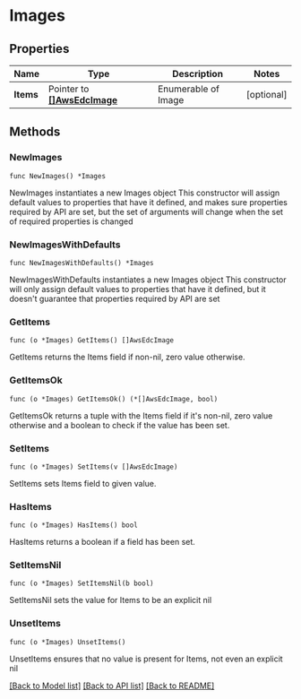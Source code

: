 # Images

## Properties

Name | Type | Description | Notes
------------ | ------------- | ------------- | -------------
**Items** | Pointer to [**[]AwsEdcImage**](AwsEdcImage.md) | Enumerable of Image | [optional] 

## Methods

### NewImages

`func NewImages() *Images`

NewImages instantiates a new Images object
This constructor will assign default values to properties that have it defined,
and makes sure properties required by API are set, but the set of arguments
will change when the set of required properties is changed

### NewImagesWithDefaults

`func NewImagesWithDefaults() *Images`

NewImagesWithDefaults instantiates a new Images object
This constructor will only assign default values to properties that have it defined,
but it doesn't guarantee that properties required by API are set

### GetItems

`func (o *Images) GetItems() []AwsEdcImage`

GetItems returns the Items field if non-nil, zero value otherwise.

### GetItemsOk

`func (o *Images) GetItemsOk() (*[]AwsEdcImage, bool)`

GetItemsOk returns a tuple with the Items field if it's non-nil, zero value otherwise
and a boolean to check if the value has been set.

### SetItems

`func (o *Images) SetItems(v []AwsEdcImage)`

SetItems sets Items field to given value.

### HasItems

`func (o *Images) HasItems() bool`

HasItems returns a boolean if a field has been set.

### SetItemsNil

`func (o *Images) SetItemsNil(b bool)`

 SetItemsNil sets the value for Items to be an explicit nil

### UnsetItems
`func (o *Images) UnsetItems()`

UnsetItems ensures that no value is present for Items, not even an explicit nil

[[Back to Model list]](../README.md#documentation-for-models) [[Back to API list]](../README.md#documentation-for-api-endpoints) [[Back to README]](../README.md)


